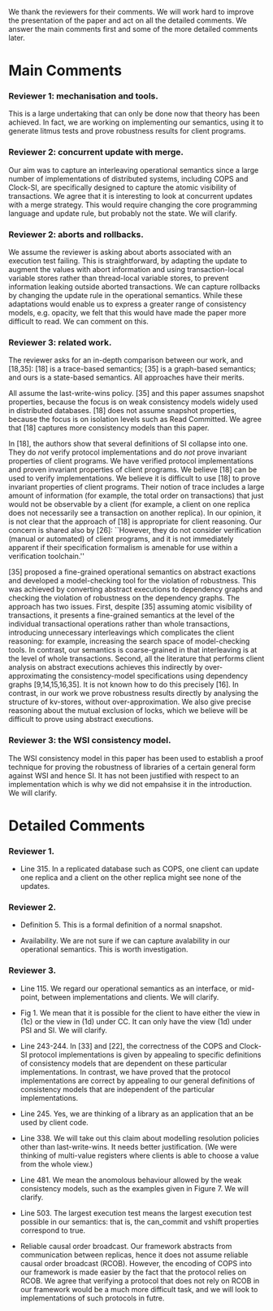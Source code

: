 We thank the reviewers for their comments. We will work hard to
improve the presentation of the paper and act on all the detailed
comments. We answer the main comments first and some of the more
detailed comments later.

# Main Comments

### Reviewer 1: mechanisation and tools. 

This is a large undertaking that can only be done now that theory has 
been achieved. In fact, we are working on implementing our semantics, 
using it to generate litmus tests and prove robustness results for 
client programs.

### Reviewer 2: concurrent update with merge. 

Our aim was to capture an interleaving operational semantics since a 
large number of implementations of distributed systems, including 
COPS and Clock-SI, are specifically designed to capture the atomic 
visibility of transactions. We agree that it is interesting to look
at concurrent updates with a merge strategy. This would require 
changing the core programming language and update rule, but 
probably not the state. We will clarify.
 
### Reviewer 2: aborts and rollbacks. 

We assume the reviewer is asking about aborts associated with an
execution test failing. This is straightforward, by adapting the
update to augment the values with abort information and using
transaction-local variable stores rather than thread-local variable
stores, to prevent information leaking outside aborted transactions.
We can capture rollbacks by changing the update rule in the
operational semantics.  While these adaptations would enable us to
express a greater range of consistency models, e.g. opacity, we felt
that this would have made the paper more difficult to read. We can
comment on this.

### Reviewer 3: related work.

The reviewer asks for an in-depth comparison between our work, and
[18,35]: [18] is a trace-based semantics; [35] is a graph-based
semantics; and ours is a state-based semantics. All approaches have
their merits.

All assume the last-write-wins policy. [35] and this paper assumes
snapshot properties, because the focus is on weak consistency models
widely used in distributed databases. [18] does not assume snapshot
properties, because the focus is on isolation levels such as Read
Committed. We agree that [18] captures more consistency models than
this paper. 

In [18], the authors show that several definitions of SI collapse into
one.  They do *not* verify protocol implementations and do *not* prove
invariant properties of client programs. We have verified protocol
implementations and proven invariant properties of client programs. We
believe [18] can be used to verify implementations. We believe it is
difficult to use [18] to prove invariant properties of client
programs.  Their notion of trace includes a large amount of
information (for example, the total order on transactions) that just
would not be observable by a client (for example, a client on one
replica does not necessarily see a transaction on another replica).
In our opinion, it is not clear that the approach of [18] is
appropriate for client reasoning. Our concern is shared also by [26]:
``However, they do not consider verification (manual or  automated)
of client programs, and it is not immediately apparent if their
specification formalism is amenable for use within a verification
toolchain.''

[35] proposed a fine-grained operational semantics on abstract
exactions and developed a model-checking tool for the violation of
robustness. This was achieved by converting abstract executions to
dependency graphs and checking the violation of robustness on the
dependency graphs. The approach has two issues. First, despite [35]
assuming atomic visibility of transactions, it presents a fine-grained
semantics at the level of the individual transactional operations
rather than whole transactions, introducing unnecessary interleavings
which complicates the client reasoning: for example, increasing the
search space of model-checking tools. In contrast, our semantics is
coarse-grained in that interleaving is at the level of whole
transactions. Second, all the literature that performs client analysis
on abstract executions achieves this indirectly by over-approximating
the consistency-model specifications using dependency graphs
[9,14,15,16,35]. It is not known how to do this precisely [16]. In
contrast, in our work we prove robustness results directly by
analysing the structure of kv-stores, without over-approximation.  We
also give precise reasoning about the mutual exclusion of locks,
which we believe will be difficult to prove using abstract executions.

### Reviewer 3: the WSI consistency model. 

The WSI consistency model in this paper has been used to establish 
a proof technique for proving the robustness of libraries of a certain 
general form against WSI and hence SI. It has not been justified with 
respect to an implementation which is why we did not empahsise it in 
the introduction. We will clarify.

# Detailed Comments

### Reviewer 1.

- Line 315. In a replicated database such as COPS, one client can update
one replica and a client on the other replica might see none of the
updates.

### Reviewer 2.

- Definition 5. This is a formal definition of a normal snapshot.

- Availability. We are not sure if we can capture avalability in our
operational semantics. This is worth investigation. 
 

### Reviewer 3.

- Line 115. We regard our operational semantics as an interface, or
mid-point, between implementations and clients. We will clarify.

- Fig 1. We mean that it is possible for the client to have either the
  view in (1c) or the view in (1d) under CC. It can only have the view
  (1d) under PSI and SI. We will clarify.

- Line 243-244. In [33] and [22], the correctness of the COPS and
Clock-SI protocol implementations is given by appealing to specific
definitions of consistency models that are dependent on these
particular implementations.  In contrast, we have proved that the
protocol implementations are correct by appealing to our general
definitions of consistency models that are independent of the
particular implementations.

- Line 245. Yes, we are thinking of a library as an application that
  an be used by client code.

- Line 338. We will take out this claim about modelling resolution
policies other than last-write-wins. It needs better justification.
(We were thinking of multi-value registers where clients is able to
choose a value from the whole view.)

- Line 481. We mean the anomolous behaviour allowed by the weak
  consistency models, such as the examples given in Figure 7. We will
  clarify.

- Line 503. The largest execution test means the largest execution
test possible in our semantics: that is, the can_commit and vshift
properties correspond to true.

- Reliable causal order broadcast. Our framework abstracts from
communication between replicas, hence it does not assume reliable
causal order broadcast (RCOB). However, the encoding of COPS into our
framework is made easier by the fact that the protocol relies on RCOB.
We agree that verifying a protocol that does not rely on RCOB in our
framework would be a much more difficult task, and we will look to
implementations of such protocols in futre. 

